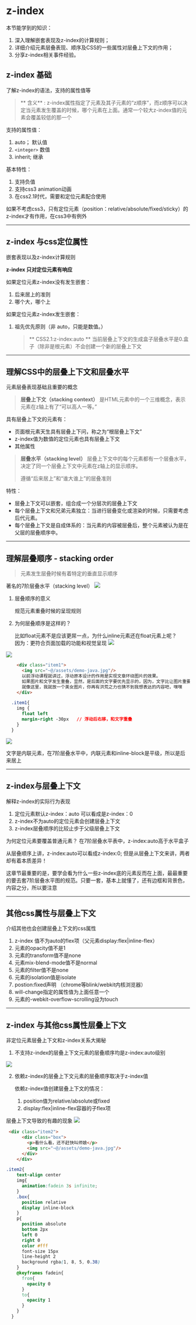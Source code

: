 # z-index

本节能学到的知识：

1. 深入理解嵌套表现及z-index的计算规则；
2. 详细介绍元素层叠表现、顺序及CSS的一些属性对层叠上下文的作用；
3. 分享z-index相关事件经验。

## z-index 基础

了解z-index的语法，支持的属性值等

> ** 含义** :
>     z-index属性指定了元素及其子元素的“z顺序”，而z顺序可以决定当元素发生覆盖的时候，哪个元素在上面。通常一个较大z-index值的元素会覆盖较低的那一个


支持的属性值：

1. auto； 默认值
2. `<integer>` 数值
3. inherit; 继承

基本特性：

1. 支持负值
2. 支持css3 animation动画
3. 在css2.1时代，需要和定位元素配合使用

如果不考虑css3，只有定位元素（position：relative/absolute/fixed/sticky）的z-index才有作用，在css3中有例外

---

## z-index 与css定位属性
嵌套表现以及z-index计算规则

**z-index 只对定位元素有响应**

如果定位元素z-index没有发生嵌套：

1. 后来居上的准则
2. 哪个大，哪个上

如果定位元素z-index发生嵌套：

1. 祖先优先原则（非 auto，只能是数值。）

    > ** CSS2.1:z-index:auto **
    当前层叠上下文的生成盒子层叠水平是0.盒子（除非是根元素）不会创建一个新的层叠上下文

---

## 理解CSS中的层叠上下文和层叠水平
元素层叠表现基础且重要的概念    

> **层叠上下文（stacking context）**
是HTML元素中的一个三维概念，表示元素在z轴上有了“可以高人一等。”

具有层叠上下文的元素有：

* 页面根元素天生具有层叠上下问，称之为“根层叠上下文”
* z-index值为数值的定位元素也具有层叠上下文
* 其他属性

> **层叠水平（stacking level）**
层叠上下文中的每个元素都有一个层叠水平，决定了同一个层叠上下文中元素在z轴上的显示顺序。
>
> 遵循“后来居上”和“谁大谁上”的层叠准则

特性：

* 层叠上下文可以嵌套，组合成一个分层次的层叠上下文
* 每个层叠上下文和兄弟元素独立：当进行层叠变化或渲染的时候，只需要考虑后代元素。
* 每个层叠上下文是自成体系的：当元素的内容被层叠后，整个元素被认为是在父层的层叠顺序中。

---

## 理解层叠顺序 - stacking order

> 元素发生层叠时候有着特定的垂直显示顺序

著名的7阶层叠水平（stacking level）
![](/assets/image/htmlcss/zindex/著名的7阶层叠水平.png)

1. 层叠顺序的意义

    规范元素重叠时候的呈现规则
2. 为何层叠顺序是这样的？

    比如float元素不是应该更屌一点，为什么inline元素还在float元素上呢？     
    因为：更符合页面加载的功能和视觉呈现
![](/assets/image/htmlcss/zindex/为何内容元素比float元素高.png)


![](/assets/image/htmlcss/zindex/内容元素比float元素层叠水平高.png)
```html
    <div class="item1">
      <img src="~@/assets/demo-java.jpg"/>
      以前浮动课程就讲过，浮动原本设计的作用是实现文章环绕图片的效果。
      如果图片和文字发生重叠，显然，是后面的文字要优先显示的，因为，文字比让图片重要。
      就像这里，我就放一个美女图片，你再有洪荒之力也猜不到我想表达的内容吧，嘿嘿
    </div>
```
```css
  .item1{
    img {
      float left
      margin-right -30px   // 浮动后右移，和文字重叠
    }
  }
```
![](/assets/image/htmlcss/zindex/层叠水平内容高示例2.png)

文字是内联元素，在7阶层叠水平中，内联元素和inline-block是平级，所以是后来居上

---

## z-index与层叠上下文
解释z-index的实际行为表现

1. 定位元素默认z-index：auto 可以看成是z-index：0
2. z-index不为auto的定位元素会创建层叠上下文
3. z-index层叠顺序的比较止步于父级层叠上下文


为何定位元素要覆盖普通元素？
在7阶层叠水平表中，z-index:auto高于水平盒子

从层叠顺序上讲，z-index:auto可以看成z-index:0;
但是从层叠上下文来讲，两者却有着本质差异！


这章节最重要的是，要学会看为什么一些z-index底的元素反而在上面，最最重要的要去套7阶层叠水平图的规范。只要一套，基本上就懂了，还有边框和背景色，内容之分，所以要注意

---

## 其他css属性与层叠上下文
介绍其他也会创建层叠上下文的css属性

1. z-index 值不为auto的flex项（父元素display:flex|inline-flex）
2. 元素的opacity值不是1
3. 元素的transform值不是none
4. 元素mix-blend-mode值不是normal
5. 元素的filter值不是none
6. 元素的isolation值是isolate
7. postion:fixed声明 （chrome等blink/webkit内核浏览器）
8. will-change指定的属性值为上面任意一个
9. 元素的-webkit-overflow-scrolling设为touch 

---

## z-index 与其他css属性层叠上下文
非定位元素层叠上下文和z-index关系大揭秘

1. 不支持z-index的层叠上下文元素的层叠顺序均是z-index:auto级别

![](/assets/image/htmlcss/zindex/更完整的7阶层叠水平.png)

2. 依赖z-index的层叠上下文元素的层叠顺序取决于z-index值
  
   依赖z-index值创建层叠上下文的情况：
   1. position值为relative/absolute或fixed
   2. display:flex|inline-flex容器的子flex项
   
层叠上下文导致的有趣的现象
![](/assets/image/htmlcss/zindex/层叠上下文的有趣的例子.png)
```html
 <div class="item2">
      <div class="box">
        <p>看什么看，还不赶快叫师娘</p>
        <img src="~@/assets/demo-java.jpg"/>
      </div>
    </div>
```   
```css
.item2{
    text-align center
    img{
      animation:fadein 3s infinite;
    }
    .box{
      position relative
      display inline-block
    }
    p{
      position absolute
      bottom 2px
      left 0
      right 0
      color #fff
      font-size 15px
      line-height 2
      background rgba(1, 8, 5, 0.38)
    }
    @keyframes fadein{
      from{
        opacity 0
      }
      to{
        opacity 1
      }
    }
  }
```